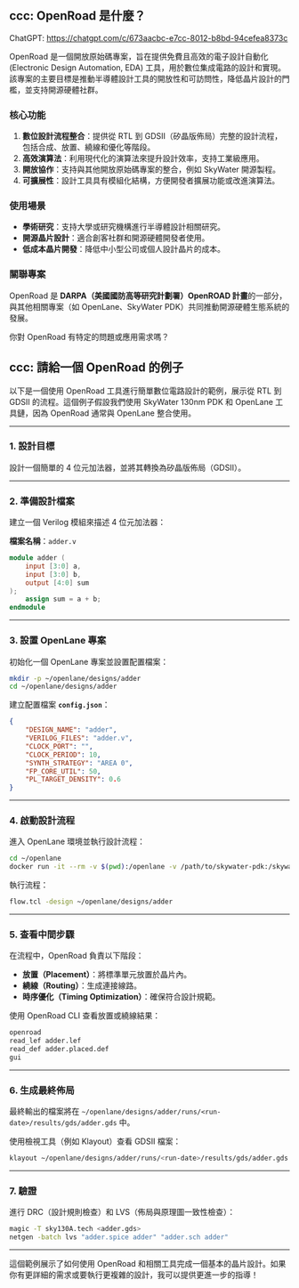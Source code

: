 

## ccc: OpenRoad 是什麼？

ChatGPT: https://chatgpt.com/c/673aacbc-e7cc-8012-b8bd-94cefea8373c

OpenRoad 是一個開放原始碼專案，旨在提供免費且高效的電子設計自動化 (Electronic Design Automation, EDA) 工具，用於數位集成電路的設計和實現。該專案的主要目標是推動半導體設計工具的開放性和可訪問性，降低晶片設計的門檻，並支持開源硬體社群。

### 核心功能
1. **數位設計流程整合**：提供從 RTL 到 GDSII（矽晶版佈局）完整的設計流程，包括合成、放置、繞線和優化等階段。
2. **高效演算法**：利用現代化的演算法來提升設計效率，支持工業級應用。
3. **開放協作**：支持與其他開放原始碼專案的整合，例如 SkyWater 開源製程。
4. **可擴展性**：設計工具具有模組化結構，方便開發者擴展功能或改進演算法。

### 使用場景
- **學術研究**：支持大學或研究機構進行半導體設計相關研究。
- **開源晶片設計**：適合創客社群和開源硬體開發者使用。
- **低成本晶片開發**：降低中小型公司或個人設計晶片的成本。

### 關聯專案
OpenRoad 是 **DARPA（美國國防高等研究計劃署）OpenROAD 計畫**的一部分，與其他相關專案（如 OpenLane、SkyWater PDK）共同推動開源硬體生態系統的發展。

你對 OpenRoad 有特定的問題或應用需求嗎？

## ccc: 請給一個 OpenRoad 的例子

以下是一個使用 OpenRoad 工具進行簡單數位電路設計的範例，展示從 RTL 到 GDSII 的流程。這個例子假設我們使用 SkyWater 130nm PDK 和 OpenLane 工具鏈，因為 OpenRoad 通常與 OpenLane 整合使用。

---

### 1. **設計目標**
設計一個簡單的 4 位元加法器，並將其轉換為矽晶版佈局（GDSII）。

---

### 2. **準備設計檔案**
建立一個 Verilog 模組來描述 4 位元加法器：

**檔案名稱**：`adder.v`
```verilog
module adder (
    input [3:0] a,
    input [3:0] b,
    output [4:0] sum
);
    assign sum = a + b;
endmodule
```

---

### 3. **設置 OpenLane 專案**
初始化一個 OpenLane 專案並設置配置檔案：

```bash
mkdir -p ~/openlane/designs/adder
cd ~/openlane/designs/adder
```

建立配置檔案 **`config.json`**：
```json
{
    "DESIGN_NAME": "adder",
    "VERILOG_FILES": "adder.v",
    "CLOCK_PORT": "",
    "CLOCK_PERIOD": 10,
    "SYNTH_STRATEGY": "AREA 0",
    "FP_CORE_UTIL": 50,
    "PL_TARGET_DENSITY": 0.6
}
```

---

### 4. **啟動設計流程**
進入 OpenLane 環境並執行設計流程：

```bash
cd ~/openlane
docker run -it --rm -v $(pwd):/openlane -v /path/to/skywater-pdk:/skywater-pdk openlane:latest
```

執行流程：
```bash
flow.tcl -design ~/openlane/designs/adder
```

---

### 5. **查看中間步驟**
在流程中，OpenRoad 負責以下階段：
- **放置（Placement）**：將標準單元放置於晶片內。
- **繞線（Routing）**：生成連接線路。
- **時序優化（Timing Optimization）**：確保符合設計規範。

使用 OpenRoad CLI 查看放置或繞線結果：

```bash
openroad
read_lef adder.lef
read_def adder.placed.def
gui
```

---

### 6. **生成最終佈局**
最終輸出的檔案將在 `~/openlane/designs/adder/runs/<run-date>/results/gds/adder.gds` 中。

使用檢視工具（例如 Klayout）查看 GDSII 檔案：
```bash
klayout ~/openlane/designs/adder/runs/<run-date>/results/gds/adder.gds
```

---

### 7. **驗證**
進行 DRC（設計規則檢查）和 LVS（佈局與原理圖一致性檢查）：
```bash
magic -T sky130A.tech <adder.gds>
netgen -batch lvs "adder.spice adder" "adder.sch adder"
```

---

這個範例展示了如何使用 OpenRoad 和相關工具完成一個基本的晶片設計。如果你有更詳細的需求或要執行更複雜的設計，我可以提供更進一步的指導！

